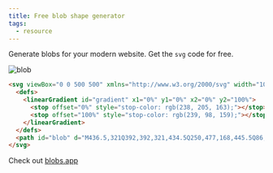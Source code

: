 ```yaml
---
title: Free blob shape generator
tags:
  - resource
---
```


Generate blobs for your modern website. Get the `svg` code for free. 

![blob](https://i.ibb.co/PQwKqTr/blob.png)

```html
<svg viewBox="0 0 500 500" xmlns="http://www.w3.org/2000/svg" width="100%" id="blobSvg">
  <defs>
    <linearGradient id="gradient" x1="0%" y1="0%" x2="0%" y2="100%">
      <stop offset="0%" style="stop-color: rgb(238, 205, 163);"></stop>
      <stop offset="100%" style="stop-color: rgb(239, 98, 159);"></stop>
    </linearGradient>
  </defs>
  <path id="blob" d="M436.5,321Q392,392,321,434.5Q250,477,168,445.5Q86,414,58,332Q30,250,74.5,184.5Q119,119,184.5,96Q250,73,337,74.5Q424,76,452.5,163Q481,250,436.5,321Z" fill="url(#gradient)"></path>
</svg>
```




Check out [blobs.app](https://blobs.app/)